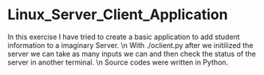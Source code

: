 # Linux_Server_Client_Application
In this exercise I have tried to create a basic application to add student information to a imaginary Server. \n
With ./oclient.py after we initilized the server we can take as many inputs we can and then check the status of the server in another terminal. \n
Source codes were written in Python.
